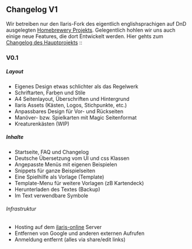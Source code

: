## Changelog V1

Wir betreiben nur den Ilaris-Fork des eigentlich englishsprachigen auf DnD ausgelegten [Homebrewery Projekts](https://homebrewery.naturalcrit.com). Gelegentlich hohlen wir uns auch einige neue Features, die dort Entwickelt werden. Hier gehts zum [Changelog des Hauptprojekts](https://homebrewery.naturalcrit.com/changelog)
::

### V0.1
##### Layout
- Eigenes Design etwas schlichter als das Regelwerk
- Schriftarten, Farben und Stile
- A4 Seitenlayout, Überschriften und Hintergrund
- Ilaris Assets (Kästen, Logos, Stichpunkte, etc.)
- Anpassbares Design für Vor- und Rückseiten
- Manöver- bzw. Spielkarten mit Magic Seitenformat
- Kreaturenkästen (WIP)
##### Inhalte
- Startseite, FAQ und Changelog
- Deutsche Übersetzung vom UI und css Klassen
- Angepasste Menüs mit eigenen Beispielen
- Snippets für ganze Beispielseiten
- Eine Spielhilfe als Vorlage (Template)
- Template-Menu für weitere Vorlagen (zB Kartendeck)
- Herunterladen des Textes (Backup)
- Im Text verwendbare Symbole
###### Infrastruktur
- Hosting auf dem [ilaris-online](ilaris-online.de) Server
- Entfernen von Google und anderen externen Aufrufen
- Anmeldung entfernt (alles via share/edit links)
